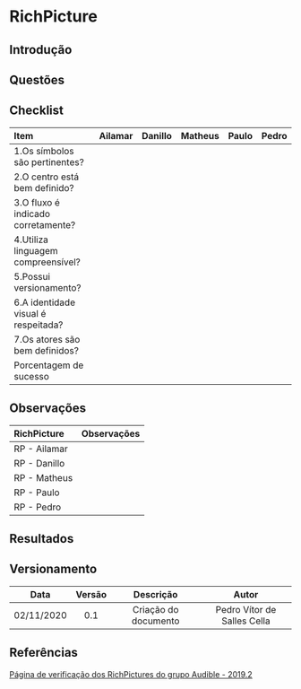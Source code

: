 # RichPicture

## Introdução

## Questões

## Checklist

|Item|Ailamar|Danillo|Matheus|Paulo|Pedro|  
|:-|:-:|:-:|:-:|:-:|:-:|
|1.Os símbolos são pertinentes?||||||
|2.O centro está bem definido?||||||
|3.O fluxo é indicado corretamente?||||||
|4.Utiliza linguagem compreensível?||||||
|5.Possui versionamento?||||||
|6.A identidade visual é respeitada?||||||
|7.Os atores são bem definidos?||||||
|Porcentagem de sucesso||||||

## Observações

|RichPicture|Observações|
|:--|:-:|
|RP - Ailamar||
|RP - Danillo||
|RP - Matheus||
|RP - Paulo||
|RP - Pedro||

## Resultados

## Versionamento

|Data|Versão|Descrição|Autor|
|:-:|:-:|:-:|:-:|
|02/11/2020|0.1|Criação do documento|Pedro Vítor de Salles Cella|

## Referências

[Página de verificação dos RichPictures do grupo Audible - 2019.2](https://requisitos-de-software.github.io/2019.2-Audible/verificacao_richpicture/)